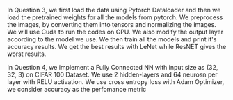 In Question 3, we first load the data using Pytorch Dataloader and then we load the pretrained weights for all the models from pytorch.
We preprocess the images, by converting them into tensors and normalizing the images. We will use Cuda to run the codes on GPU.
We also modify the output layer according to the model we use.
We then train all the models and print it's accuracy results.
We get the best results with LeNet while ResNET gives the worst results.

In Question 4, we implement a Fully Connected NN with input size as (32, 32, 3) on CIFAR 100 Dataset.
We use 2 hidden-layers and 64 neurosn per layer with RELU activation.
We use cross entropy loss with Adam Optimizer, we consider accuracy as the perfomance metric
